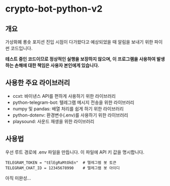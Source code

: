 # crypto-bot-python-v2

## 개요
가상화폐 롱숏 포지션 진입 시점이 다가왔다고 예상되었을 때 알림을 보내기 위한 파이썬 코드입니다.

**테스트 중인 코드이므로 정상적인 실행을 보장하지 않으며, 이 프로그램을 사용하여 발생하는 손해에 대한 책임은 사용자 본인에게 있습니다.**

## 사용한 주요 라이브러리
* ccxt: 바이낸스 API를 편하게 사용하기 위한 라이브러리
* python-telegram-bot: 텔레그램 메시지 전송을 위한 라이브러리
* numpy 및 pandas: 배열 처리를 쉽게 하기 위한 라이브러리
* python-dotenv: 환경변수(.env)를 사용하기 위한 라이브러리
* playsound: 사운드 재생을 위한 라이브러리

## 사용법
우선 루트 경로에 .env 파일을 만듭니다. 이 파일에 API 키 값을 명시합니다.

```
TELEGRAM_TOKEN = "tElEgRaMtOkEn"  # 텔레그렘 봇 토큰
TELEGRAM_CHAT_ID = 12345678990    # 텔레그램 봇 아이디
```

아직 미완성...